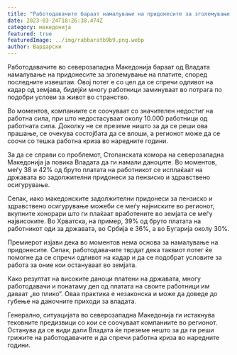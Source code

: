 ```yaml
---
title: "Работодавачите бараат намалување на придонесите за зголемување на платите "
date: 2023-03-24T18:26:38.474Z
category: македонија
featured: true
featuredImage: ../img/rabbaratb9b9.png.webp
author: Вардарски
---
```


Работодавачите во северозападна Македонија бараат од Владата намалување на придонесите за зголемување на платите, според последните извештаи. Овој потег е со цел да се спречи одливот на кадар од земјава, бидејќи многу работници заминуваат во потрага по подобри услови за живот во странство.

Во моментов, компаниите се соочуваат со значителен недостиг на работна сила, при што недостасуваат околу 10.000 работници од работната сила. Доколку не се преземе ништо за да се реши ова прашање, се очекува состојбата да се влоши, а регионот може да се соочи со тешка работна криза во наредните години.

За да се справи со проблемот, Стопанската комора на северозападна Македонија ја повика Владата да ги намали даноците. Во моментов, меѓу 38 и 42% од бруто платата на работникот се исплаќаат на државата во задолжителни придонеси за пензиско и здравствено осигурување.

Сепак, иако македонските задолжителни придонеси за пензиско и здравствено осигурување можеби се меѓу најниските во регионот, вкупните хонорари што ги плаќаат вработените во земјата се меѓу највисоките. Во Хрватска, на пример, 39% од бруто платата на работникот оди за државата, во Србија е 36%, а во Бугарија околу 30%.

Премиерот изјави дека во моментов нема основа за намалување на придонесите. Сепак, работодавачите тврдат дека таквиот потег ќе помогне да се спречи одливот на кадар и да се подобрат условите за работа за оние кои остануваат во земјата.

Како резултат на високите даноци платени на државата, многу работодавачи и понатаму дел од платата на своите работници им даваат „во плико“. Оваа практика е незаконска и може да доведе до губење на даночните приходи за владата.

Генерално, ситуацијата во северозападна Македонија ги истакнува тековните предизвици со кои се соочуваат компаниите во регионот. Останува да се види дали Владата ќе преземе нешто за да ги реши грижите на работодавачите и да спречи работна криза во наредните години.
